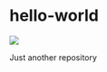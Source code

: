 # hello-world
![](https://github.com/Scrivener07/hello-world/workflows/Hello/badge.svg)

Just another repository
